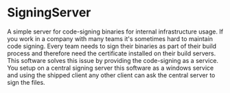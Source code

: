 # SigningServer
A simple server for code-signing binaries for internal infrastructure usage. 
If you work in a company with many teams it's sometimes hard to maintain code signing. Every team needs to sign their binaries
as part of their build process and therefore need the certificate installed on their build servers. This software solves this issue
by providing the code-signing as a service. You setup on a central signing server this software as a windows service and 
using the shipped client any other client can ask the central server to sign the files. 

